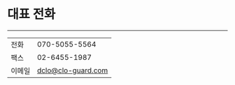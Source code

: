# 대표 전화

---

|        |                    |
| ------ | ------------------ |
| 전화   | 070-5055-5564      |
| 팩스   | 02-6455-1987       |
| 이메일 | dclo@clo-guard.com |
